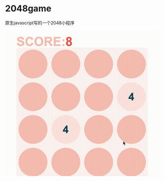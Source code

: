 # 2048game
原生javascript写的一个2048小程序

<img src="https://github.com/ZihanChen1993/2048game/blob/master/2048(1).gif" weight="50%" height="50%">
